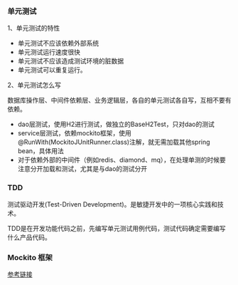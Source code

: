 ### 单元测试

1、单元测试的特性

+ 单元测试不应该依赖外部系统
+ 单元测试运行速度很快
+ 单元测试不应该造成测试环境的脏数据
+ 单元测试可以重复运行。

2、单元测试怎么写

数据库操作层、中间件依赖层、业务逻辑层，各自的单元测试各自写，互相不要有依赖。


+ dao层测试，使用H2进行测试，做独立的BaseH2Test，只对dao的测试
+ service层测试，依赖mockito框架，使用@RunWith(MockitoJUnitRunner.class)注解，就无需加载其他spring bean，具体用法
+ 对于依赖外部的中间件（例如redis、diamond、mq），在处理单测的时候要注意分开加载和测试，尤其是与dao的测试分开

### TDD

测试驱动开发(Test-Driven Development)。是敏捷开发中的一项核心实践和技术。

TDD是在开发功能代码之前，先编写单元测试用例代码，测试代码确定需要编写什么产品代码。


### Mockito 框架
[参考链接](https://www.jianshu.com/p/ef282f186874)